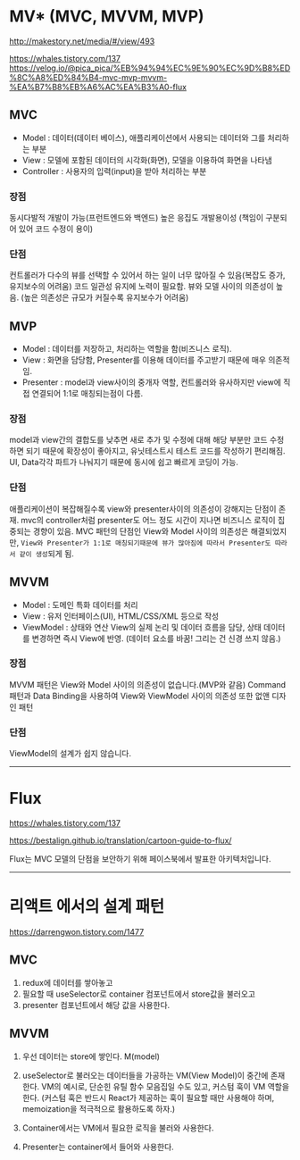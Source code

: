 # MV\* (MVC, MVVM, MVP)

http://makestory.net/media/#/view/493

https://whales.tistory.com/137  
https://velog.io/@pica_pica/%EB%94%94%EC%9E%90%EC%9D%B8%ED%8C%A8%ED%84%B4-mvc-mvp-mvvm-%EA%B7%B8%EB%A6%AC%EA%B3%A0-flux

## MVC

- Model : 데이터(데이터 베이스), 애플리케이션에서 사용되는 데이터와 그를 처리하는 부분
- View : 모델에 포함된 데이터의 시각화(화면), 모델을 이용하여 화면을 나타냄
- Controller : 사용자의 입력(input)을 받아 처리하는 부분

### 장점

동시다발적 개발이 가능(프런트엔드와 백엔드)
높은 응집도
개발용이성 (책임이 구분되어 있어 코드 수정이 용이)

### 단점

컨트롤러가 다수의 뷰를 선택할 수 있어서 하는 일이 너무 많아질 수 있음(복잡도 증가, 유지보수의 어려움)
코드 일관성 유지에 노력이 필요함.
뷰와 모델 사이의 의존성이 높음. (높은 의존성은 규모가 커질수록 유지보수가 어려움)

## MVP

- Model : 데이터를 저장하고, 처리하는 역할을 함(비즈니스 로직).
- View : 화면을 담당함, Presenter를 이용해 데이터를 주고받기 때문에 매우 의존적임.
- Presenter : model과 view사이의 중개자 역할, 컨트롤러와 유사하지만 view에 직접 연결되어 1:1로 매칭되는점이 다름.

### 장점

model과 view간의 결합도를 낮추면 새로 추가 및 수정에 대해 해당 부분만 코드 수정하면 되기 때문에 확장성이 좋아지고, 유닛테스트시 테스트 코드를 작성하기 편리해짐.
UI, Data각각 파트가 나눠지기 때문에 동시에 쉽고 빠르게 코딩이 가능.

### 단점

애플리케이션이 복잡해질수록 view와 presenter사이의 의존성이 강해지는 단점이 존재.
mvc의 controller처럼 presenter도 어느 정도 시간이 지나면 비즈니스 로직이 집중되는 경향이 있음.
MVC 패턴의 단점인 View와 Model 사이의 의존성은 해결되었지만, `View와 Presenter가 1:1로 매칭되기때문에 뷰가 많아짐에 따라서 Presenter도 따라서 같이 생성`되게 됨.

## MVVM

- Model : 도메인 특화 데이터를 처리
- View : 유저 인터페이스(UI), HTML/CSS/XML 등으로 작성
- ViewModel : 상태와 연산 View의 실제 논리 및 데이터 흐름을 담당, 상태 데이터를 변경하면 즉시 View에 반영. (데이터 요소를 바꿈! 그리는 건 신경 쓰지 않음.)

### 장점

MVVM 패턴은 View와 Model 사이의 의존성이 없습니다.(MVP와 같음)
Command패턴과 Data Binding을 사용하여 View와 ViewModel 사이의 의존성 또한 없앤 디자인 패턴

### 단점

ViewModel의 설계가 쉽지 않습니다.

---

# Flux

https://whales.tistory.com/137

https://bestalign.github.io/translation/cartoon-guide-to-flux/

Flux는 MVC 모델의 단점을 보안하기 위해 페이스북에서 발표한 아키텍처입니다.

---

# 리액트 에서의 설계 패턴

https://darrengwon.tistory.com/1477

## MVC

1. redux에 데이터를 쌓아놓고
2. 필요할 때 useSelector로 container 컴포넌트에서 store값을 불러오고
3. presenter 컴포넌트에서 해당 값을 사용한다.

## MVVM

1. 우선 데이터는 store에 쌓인다. M(model)
2. useSelector로 불러오는 데이터들을 가공하는 VM(View Model)이 중간에 존재한다.
   VM의 예시로, 단순힌 유틸 함수 모음집일 수도 있고, 커스텀 훅이 VM 역할을 한다.
   (커스텀 훅은 반드시 React가 제공하는 훅이 필요할 때만 사용해야 하며, memoization을 적극적으로 활용하도록 하자.)

3. Container에서는 VM에서 필요한 로직을 불러와 사용한다.

4. Presenter는 container에서 들어와 사용한다.
